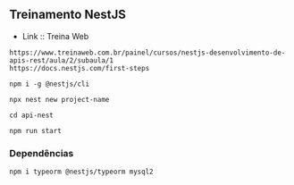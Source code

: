 ## Treinamento NestJS
* Link :: Treina Web
```
https://www.treinaweb.com.br/painel/cursos/nestjs-desenvolvimento-de-apis-rest/aula/2/subaula/1
https://docs.nestjs.com/first-steps
```

```Instalação global
npm i -g @nestjs/cli
```

```Criando um projeto
npx nest new project-name
```

```Entrar na pasta do projeto
cd api-nest
```

```
npm run start
```

### Dependências
```
npm i typeorm @nestjs/typeorm mysql2
```